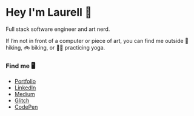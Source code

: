# Hey I'm Laurell 👋

Full stack software engineer and art nerd.

If I’m not in front of a computer or piece of art, you can find me outside 🥾 hiking, 🚲  biking, or 🧘‍♀️  practicing yoga.

### Find me 🖥

- [Portfolio](https://www.laurellmccaffrey.com/)
- [LinkedIn](https://www.linkedin.com/in/lgm527/)
- [Medium](https://www.medium.com/@lgm527/)
- [Glitch](https://www.glitch.com/@lgm527/)
- [CodePen](https://www.codepen.io/lgm527/)

<!--
**lgm527/lgm527** is a ✨ _special_ ✨ repository because its `README.md` (this file) appears on your GitHub profile.

Here are some ideas to get you started:

- 🔭 I’m currently working on ...
- 🌱 I’m currently learning ...
- 👯 I’m looking to collaborate on ...
- 🤔 I’m looking for help with ...
- 💬 Ask me about ...
- 📫 How to reach me: ...
- 😄 Pronouns: ...
- ⚡ Fun fact: ...
-->
